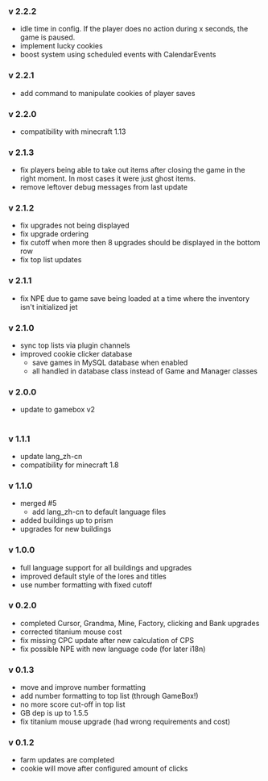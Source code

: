 ### v 2.2.2
- idle time in config. If the player does no action during x seconds, the game is paused.
- implement lucky cookies
- boost system using scheduled events with CalendarEvents

### v 2.2.1
- add command to manipulate cookies of player saves

### v 2.2.0
- compatibility with minecraft 1.13

### v 2.1.3
- fix players being able to take out items after closing the game in the right moment. In most cases it were just ghost items.
- remove leftover debug messages from last update

### v 2.1.2
- fix upgrades not being displayed
- fix upgrade ordering
- fix cutoff when more then 8 upgrades should be displayed in the bottom row
- fix top list updates

### v 2.1.1
- fix NPE due to game save being loaded at a time where the inventory isn't initialized jet

### v 2.1.0
- sync top lists via plugin channels
- improved cookie clicker database
  - save games in MySQL database when enabled
  - all handled in database class instead of Game and Manager classes

### v 2.0.0
- update to gamebox v2

#

### v 1.1.1
* update lang_zh-cn
* compatibility for minecraft 1.8

### v 1.1.0
* merged #5
  * add lang_zh-cn to default language files
* added buildings up to prism
* upgrades for new buildings

### v 1.0.0
* full language support for all buildings and upgrades
* improved default style of the lores and titles
* use number formatting with fixed cutoff

### v 0.2.0
* completed Cursor, Grandma, Mine, Factory, clicking and Bank upgrades
* corrected titanium mouse cost
* fix missing CPC update after new calculation of CPS
* fix possible NPE with new language code (for later i18n)

### v 0.1.3
* move and improve number formatting
* add number formatting to top list (through GameBox!)
* no more score cut-off in top list
* GB dep is up to 1.5.5
* fix titanium mouse upgrade (had wrong requirements and cost)

### v 0.1.2
* farm updates are completed
* cookie will move after configured amount of clicks